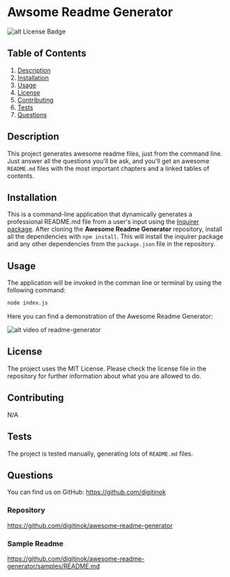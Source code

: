 # Awsome Readme Generator

![alt License Badge](https://img.shields.io/badge/license-MIT_License-green.svg)

## Table of Contents

1. [Description](#description)
2. [Installation](#installation)
3. [Usage](#usage)
4. [License](#license)
5. [Contributing](#contributing)
6. [Tests](#tests)
7. [Questions](#questions)

## Description

This project generates awesome readme files, just from the command line.  Just answer all the questions you'll be ask, and you'll get an awesome `README.md` files with the most important chapters and a linked tables of contents.

## Installation

This is a command-line application that dynamically generates a professional README.md file from a user's input using the [Inquirer package](https://www.npmjs.com/package/inquirer). After cloning the **Awesome Readme Generator** repository, install all the dependencies with `npm install`. This will install the inquirer package and any other dependencies from the `package.json` file in the repository.

## Usage

The application will be invoked in the comman line or terminal by using the following command:

```bash
node index.js
```

Here you can find a demonstration of the Awesome Readme Generator:

![alt video of readme-generator](assets/images/screenshot1.png)

## License

The project uses the MIT License. Please check the license file in the repository for further information about what you are allowed to do.

## Contributing

N/A

## Tests

The project is tested manually, generating lots of `README.md` files.

## Questions

You can find us on GitHub: https://github.com/digitinok

### Repository

https://github.com/digitinok/awesome-readme-generator

  
### Sample Readme

https://github.com/digitinok/awesome-readme-generator/samples/README.md